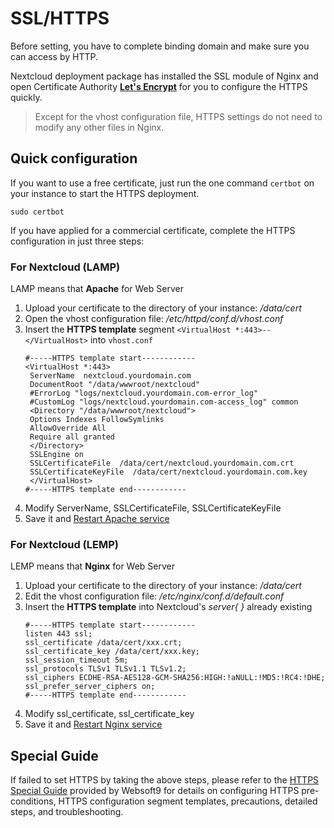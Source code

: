 # SSL/HTTPS

Before setting, you have to complete binding domain and make sure you can access by HTTP.

Nextcloud deployment package has installed the SSL module of Nginx and open Certificate Authority **[Let's Encrypt](https://letsencrypt.org/)** for you to configure the HTTPS quickly.

> Except for the vhost configuration file, HTTPS settings do not need to modify any other files in Nginx.

## Quick configuration

If you want to use a free certificate, just run the one command `certbot` on your instance to start the HTTPS deployment.
```
sudo certbot
```

If you have applied for a commercial certificate, complete the HTTPS configuration in just three steps:
### For Nextcloud (LAMP)

LAMP means that **Apache** for Web Server

1. Upload your certificate to the directory of your instance: */data/cert* 
2. Open the vhost configuration file: */etc/httpd/conf.d/vhost.conf* 
3. Insert the **HTTPS template**  segment `<VirtualHost *:443>--</VirtualHost>` into `vhost.conf`
   ``` text
   #-----HTTPS template start------------
   <VirtualHost *:443>
    ServerName  nextcloud.yourdomain.com
    DocumentRoot "/data/wwwroot/nextcloud"
    #ErrorLog "logs/nextcloud.yourdomain.com-error_log"
    #CustomLog "logs/nextcloud.yourdomain.com-access_log" common
    <Directory "/data/wwwroot/nextcloud">
    Options Indexes FollowSymlinks
    AllowOverride All
    Require all granted
    </Directory>
    SSLEngine on
    SSLCertificateFile  /data/cert/nextcloud.yourdomain.com.crt
    SSLCertificateKeyFile  /data/cert/nextcloud.yourdomain.com.key
    </VirtualHost>
   #-----HTTPS template end------------
   ```
4. Modify ServerName, SSLCertificateFile, SSLCertificateKeyFile
5. Save it and [Restart Apache service](/admin-services.md#apache)

### For Nextcloud (LEMP)

LEMP means that **Nginx** for Web Server

1. Upload your certificate to the directory of your instance: */data/cert* 
2. Edit the vhost configuration file: */etc/nginx/conf.d/default.conf* 
3. Insert the **HTTPS template** into Nextcloud's *server{ }* already existing
   ``` text
   #-----HTTPS template start------------
   listen 443 ssl; 
   ssl_certificate /data/cert/xxx.crt;
   ssl_certificate_key /data/cert/xxx.key;
   ssl_session_timeout 5m;
   ssl_protocols TLSv1 TLSv1.1 TLSv1.2;
   ssl_ciphers ECDHE-RSA-AES128-GCM-SHA256:HIGH:!aNULL:!MD5:!RC4:!DHE;
   ssl_prefer_server_ciphers on;
   #-----HTTPS template end------------
   ```
4. Modify ssl_certificate, ssl_certificate_key
5. Save it and [Restart Nginx service](/admin-services.md#nginx)

## Special Guide

If failed to set HTTPS by taking the above steps, please refer to the [HTTPS Special Guide](https://support.websoft9.com/docs/faq/tech-https.html#nginx) provided by Websoft9 for details on configuring HTTPS pre-conditions, HTTPS configuration segment templates, precautions, detailed steps, and troubleshooting.